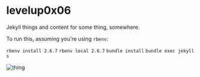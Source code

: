 # levelup0x06

Jekyll things and content for some thing, somewhere.

To run this, assuming you're using `rbenv`:

`rbenv install 2.6.7`
`rbenv local 2.6.7`
`bundle install`
`bundle exec jekyll s`

![thing](readme.jpg)
